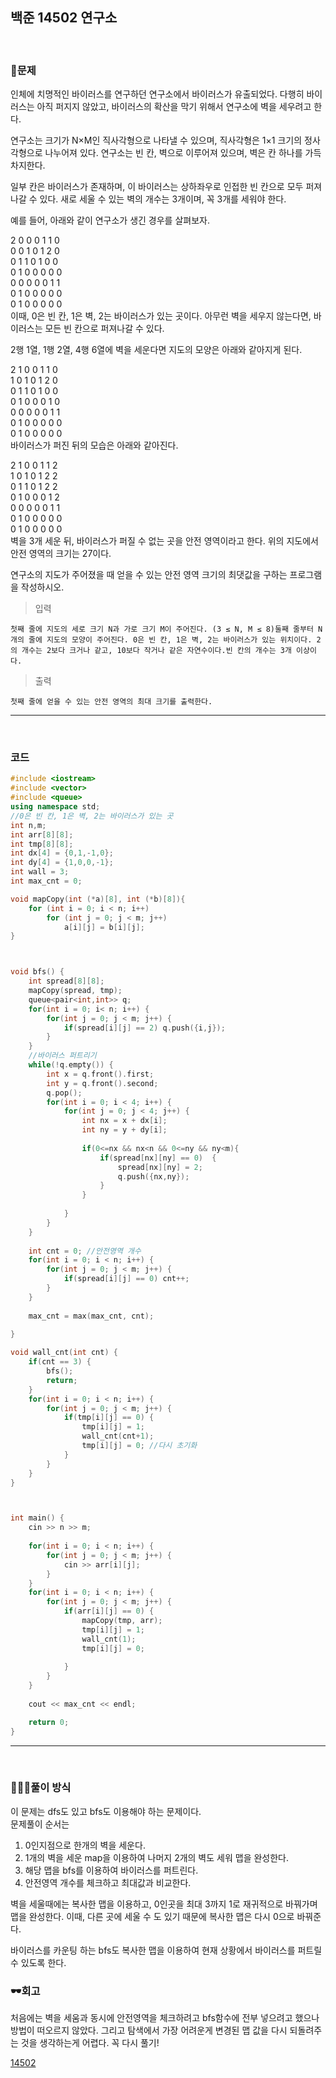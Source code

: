 ## 백준 14502 연구소

&nbsp;
### 🧐문제
인체에 치명적인 바이러스를 연구하던 연구소에서 바이러스가 유출되었다. 다행히 바이러스는 아직 퍼지지 않았고, 바이러스의 확산을 막기 위해서 연구소에 벽을 세우려고 한다.

연구소는 크기가 N×M인 직사각형으로 나타낼 수 있으며, 직사각형은 1×1 크기의 정사각형으로 나누어져 있다. 연구소는 빈 칸, 벽으로 이루어져 있으며, 벽은 칸 하나를 가득 차지한다. 

일부 칸은 바이러스가 존재하며, 이 바이러스는 상하좌우로 인접한 빈 칸으로 모두 퍼져나갈 수 있다. 새로 세울 수 있는 벽의 개수는 3개이며, 꼭 3개를 세워야 한다.

예를 들어, 아래와 같이 연구소가 생긴 경우를 살펴보자.

2 0 0 0 1 1 0  
0 0 1 0 1 2 0  
0 1 1 0 1 0 0  
0 1 0 0 0 0 0  
0 0 0 0 0 1 1  
0 1 0 0 0 0 0  
0 1 0 0 0 0 0  
이때, 0은 빈 칸, 1은 벽, 2는 바이러스가 있는 곳이다. 아무런 벽을 세우지 않는다면, 바이러스는 모든 빈 칸으로 퍼져나갈 수 있다.

2행 1열, 1행 2열, 4행 6열에 벽을 세운다면 지도의 모양은 아래와 같아지게 된다.

2 1 0 0 1 1 0  
1 0 1 0 1 2 0  
0 1 1 0 1 0 0  
0 1 0 0 0 1 0  
0 0 0 0 0 1 1  
0 1 0 0 0 0 0  
0 1 0 0 0 0 0  
바이러스가 퍼진 뒤의 모습은 아래와 같아진다.

2 1 0 0 1 1 2  
1 0 1 0 1 2 2  
0 1 1 0 1 2 2  
0 1 0 0 0 1 2  
0 0 0 0 0 1 1  
0 1 0 0 0 0 0  
0 1 0 0 0 0 0  
벽을 3개 세운 뒤, 바이러스가 퍼질 수 없는 곳을 안전 영역이라고 한다. 위의 지도에서 안전 영역의 크기는 27이다.

연구소의 지도가 주어졌을 때 얻을 수 있는 안전 영역 크기의 최댓값을 구하는 프로그램을 작성하시오.
&nbsp;

>입력 

    첫째 줄에 지도의 세로 크기 N과 가로 크기 M이 주어진다. (3 ≤ N, M ≤ 8)둘째 줄부터 N개의 줄에 지도의 모양이 주어진다. 0은 빈 칸, 1은 벽, 2는 바이러스가 있는 위치이다. 2의 개수는 2보다 크거나 같고, 10보다 작거나 같은 자연수이다.빈 칸의 개수는 3개 이상이다.

>출력

    첫째 줄에 얻을 수 있는 안전 영역의 최대 크기를 출력한다.

***
&nbsp;
### 코드
```cpp
#include <iostream>
#include <vector>
#include <queue>
using namespace std;
//0은 빈 칸, 1은 벽, 2는 바이러스가 있는 곳
int n,m;
int arr[8][8];
int tmp[8][8];
int dx[4] = {0,1,-1,0};
int dy[4] = {1,0,0,-1};
int wall = 3;
int max_cnt = 0;

void mapCopy(int (*a)[8], int (*b)[8]){
    for (int i = 0; i < n; i++)
        for (int j = 0; j < m; j++)
            a[i][j] = b[i][j];
}



void bfs() {
    int spread[8][8];
    mapCopy(spread, tmp);
    queue<pair<int,int>> q;
    for(int i = 0; i< n; i++) {
        for(int j = 0; j < m; j++) {
            if(spread[i][j] == 2) q.push({i,j});
        }
    }
    //바이러스 퍼트리기
    while(!q.empty()) {
        int x = q.front().first;
        int y = q.front().second;
        q.pop();
        for(int i = 0; i < 4; i++) {
            for(int j = 0; j < 4; j++) {
                int nx = x + dx[i];
                int ny = y + dy[i];
                
                if(0<=nx && nx<n && 0<=ny && ny<m){
                    if(spread[nx][ny] == 0)  {
                        spread[nx][ny] = 2;
                        q.push({nx,ny});
                    }
                }
                
            }
        }
    }
    
    int cnt = 0; //안전영역 개수 
    for(int i = 0; i < n; i++) {
        for(int j = 0; j < m; j++) {
            if(spread[i][j] == 0) cnt++;
        }
    }
    
    max_cnt = max(max_cnt, cnt);
  
}

void wall_cnt(int cnt) {
    if(cnt == 3) {
        bfs();
        return;
    }
    for(int i = 0; i < n; i++) {
        for(int j = 0; j < m; j++) {
            if(tmp[i][j] == 0) {
                tmp[i][j] = 1;
                wall_cnt(cnt+1);
                tmp[i][j] = 0; //다시 초기화
            }
        }
    }
}



int main() {
    cin >> n >> m;
    
    for(int i = 0; i < n; i++) {
        for(int j = 0; j < m; j++) {
            cin >> arr[i][j];
        }
    }
    for(int i = 0; i < n; i++) {
        for(int j = 0; j < m; j++) {
            if(arr[i][j] == 0) {
                mapCopy(tmp, arr);
                tmp[i][j] = 1;
                wall_cnt(1);
                tmp[i][j] = 0;
                
            }
        }
    }
    
    cout << max_cnt << endl;

    return 0;
}

```
***

&nbsp;

### 👩🏻‍💻풀이 방식
이 문제는 dfs도 있고 bfs도 이용해야 하는 문제이다.  
문제풀이 순서는 
1. 0인지점으로 한개의 벽을 세운다.
2. 1개의 벽을 세운 map을 이용하여 나머지 2개의 벽도 세워 맵을 완성한다.
3. 해당 맵을 bfs를 이용하여 바이러스를 퍼트린다.
4. 안전영역 개수를 체크하고 최대값과 비교한다.

벽을 세울때에는 복사한 맵을 이용하고, 0인곳을 최대 3까지 1로 재귀적으로 바꿔가며 맵을 완성한다. 이때, 다른 곳에 세울 수 도 있기 때문에 복사한 맵은 다시 0으로 바꿔준다.

바이러스를 카운팅 하는 bfs도 복사한 맵을 이용하여 현재 상황에서 바이러스를 퍼트릴 수 있도록 한다.


### 🕶회고
처음에는 벽을 세움과 동시에 안전영역을 체크하려고 bfs함수에 전부 넣으려고 했으나 방법이 떠오르지 않았다. 그리고 탐색에서 가장 어려운게 변경된 맵 값을 다시 되돌려주는 것을 생각하는게 어렵다. 꼭 다시 풀기!





[14502](https://www.acmicpc.net/problem/14502, "baekjoon")
